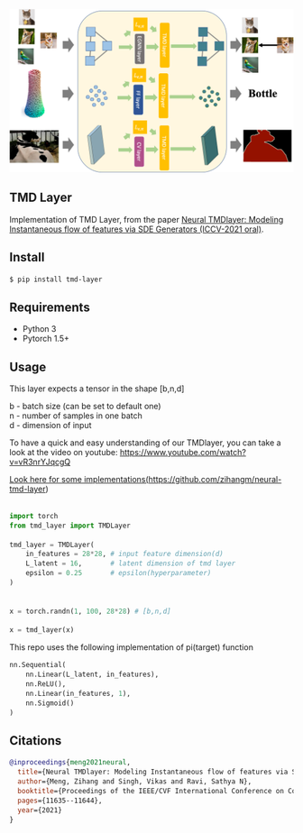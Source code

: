 <img src="./overview.png" width="700px"></img>

## TMD Layer

Implementation of TMD Layer, from the paper <a href="https://openaccess.thecvf.com/content/ICCV2021/papers/Meng_Neural_TMDlayer_Modeling_Instantaneous_Flow_of_Features_via_SDE_Generators_ICCV_2021_paper.pdf"> Neural TMDlayer: Modeling Instantaneous flow of features via SDE Generators (ICCV-2021 oral)</a>.

## Install

```bash
$ pip install tmd-layer
```

## Requirements
* Python 3
* Pytorch 1.5+

## Usage

This layer expects a tensor in the shape [b,n,d]

b - batch size (can be set to default one) <br/>
n - number of samples in one batch <br/>
d - dimension of input <br/>

To have a quick and easy understanding of our TMDlayer, you can take a look at the video on youtube: <a href="https://www.youtube.com/watch?v=vR3nrYJqcgQ">https://www.youtube.com/watch?v=vR3nrYJqcgQ</a>


<a href="https://github.com/zihangm/neural-tmd-layer">Look here for some implementations(https://github.com/zihangm/neural-tmd-layer)</a>



```python

import torch
from tmd_layer import TMDLayer

tmd_layer = TMDLayer(
    in_features = 28*28, # input feature dimension(d)
    L_latent = 16,       # latent dimension of tmd layer
    epsilon = 0.25       # epsilon(hyperparameter)
)


x = torch.randn(1, 100, 28*28) # [b,n,d] 

x = tmd_layer(x)

```


This repo uses the following implementation of pi(target) function

```python
nn.Sequential(
    nn.Linear(L_latent, in_features), 
    nn.ReLU(),
    nn.Linear(in_features, 1),
    nn.Sigmoid()
)
```



## Citations

```bibtex
@inproceedings{meng2021neural,
  title={Neural TMDlayer: Modeling Instantaneous flow of features via SDE Generators},
  author={Meng, Zihang and Singh, Vikas and Ravi, Sathya N},
  booktitle={Proceedings of the IEEE/CVF International Conference on Computer Vision},
  pages={11635--11644},
  year={2021}
}

```
